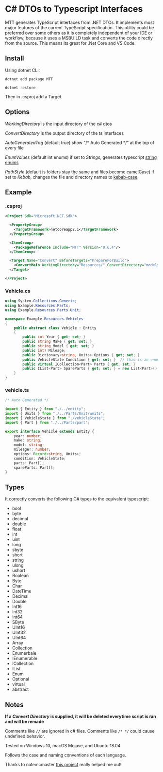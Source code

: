 # C# DTOs to Typescript Interfaces

MTT generates TypeScript interfaces from .NET DTOs. It implements most major features of the current TypeScript specification. This utility could be preferred over some others as it is completely independent of your IDE or workflow, because it uses a MSBUILD task and converts the code directly from the source. This means its great for .Net Core and VS Code.

## Install

Using dotnet CLI:

`dotnet add package MTT`

`dotnet restore`

Then in .csproj add a Target.

## Options

_WorkingDirectory_ is the input directory of the c# dtos

_ConvertDirectory_ is the output directory of the ts interfaces

_AutoGeneratedTag_ (default true) show "/\* Auto Generated \*/" at the top of every file

_EnumValues_ (default int enums) if set to _Strings_, generates typescript [string enums](https://www.typescriptlang.org/docs/handbook/enums.html#string-enums)

_PathStyle_ (default is folders stay the same and files become camelCase) if set to _Kebab_, changes the file and directory names to [kebab-case](https://wiki.c2.com/?KebabCase).

## Example

### .csproj

```XML
<Project Sdk="Microsoft.NET.Sdk">

  <PropertyGroup>
    <TargetFramework>netcoreapp2.1</TargetFramework>
  </PropertyGroup>

  <ItemGroup>
    <PackageReference Include="MTT" Version="0.6.4"/>
  </ItemGroup>

  <Target Name="Convert" BeforeTargets="PrepareForBuild">
    <ConvertMain WorkingDirectory="Resources/" ConvertDirectory="models/"/>
  </Target>

</Project>
```

### Vehicle.cs

```C#
using System.Collections.Generic;
using Example.Resources.Parts;
using Example.Resources.Parts.Unit;

namespace Example.Resources.Vehicles
{
    public abstract class Vehicle : Entity 
    {
        public int Year { get; set; }
        public string Make { get; set; }
        public string Model { get; set; }
        public int? Mileage;
        public Dictionary<string, Units> Options { get; set; }
        public VehicleState Condition { get; set; }  // this is an enum of type int
        public virtual ICollection<Part> Parts { get; set; }
        public IList<Part> SpareParts { get; set; } = new List<Part>();
    }
}
```

### vehicle.ts

```ts
/* Auto Generated */

import { Entity } from "./../entity";
import { Units } from "./../Parts/Unit/units";
import { VehicleState } from "./vehicleState";
import { Part } from "./../Parts/part";

export interface Vehicle extends Entity {
    year: number;
    make: string;
    model: string;
    mileage?: number;
    options: Record<string, Units>;
    condition: VehicleState;
    parts: Part[];
    spareParts: Part[];
}

```

## Types

It correctly converts the following C# types to the equivalent typescript:

* bool
* byte
* decimal
* double
* float
* int
* uint
* long
* sbyte
* short
* string
* ulong
* ushort
* Boolean
* Byte
* Char
* DateTime
* Decimal
* Double
* Int16
* Int32
* Int64
* SByte
* UInt16
* UInt32
* UInt64
* Array
* Collection
* Enumerbale
* IEnumerable
* ICollection
* IList
* Enum
* Optional
* virtual
* abstract

## Notes

**If a _Convert Directory_ is supplied, it will be deleted everytime script is ran and will be remade**

Comments like `//` are ignored in c# files.  Comments like `/* */` could cause undefined behavior.

Tested on Windows 10, macOS Mojave, and Ubuntu 18.04

Follows the case and naming conventions of each language.

Thanks to natemcmaster [this project](https://github.com/natemcmaster/msbuild-tasks) really helped me out!
